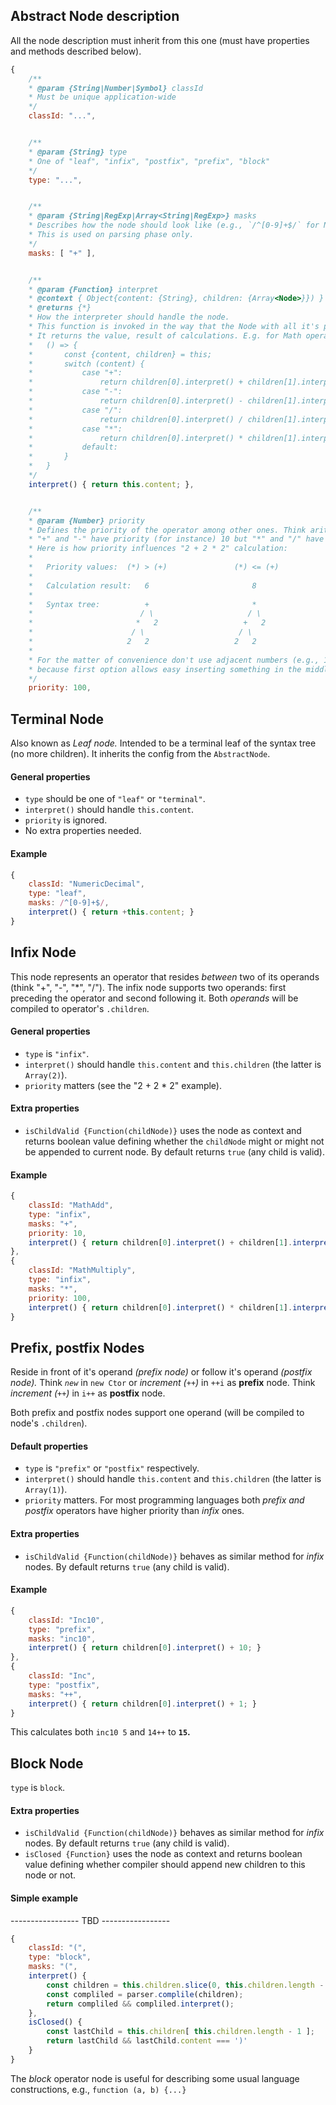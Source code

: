 ## Abstract Node description
All the node description must inherit from this one (must have properties and methods described below).
```javascript
{
    /**
    * @param {String|Number|Symbol} classId
    * Must be unique application-wide
    */ 
    classId: "...",


    /**
    * @param {String} type
    * One of "leaf", "infix", "postfix", "prefix", "block"
    */
    type: "...",


    /**
    * @param {String|RegExp|Array<String|RegExp>} masks
    * Describes how the node should look like (e.g., `/^[0-9]+$/` for NumberDecimal, `/^0x[0-9a-z]+$/i` for NumberHex and so on).
    * This is used on parsing phase only.
    */
    masks: [ "+" ],


    /**
    * @param {Function} interpret
    * @context { Object{content: {String}, children: {Array<Node>}}) }      `this` context for the function
    * @returns {*}
    * How the interpreter should handle the node.
    * This function is invoked in the way that the Node with all it's properties (e.g., `content`, `children`) is available as `this` context.
    * It returns the value, result of calculations. E.g. for Math operators:
    *   () => {
    *       const {content, children} = this;
    *       switch (content) {
    *           case "+":
    *               return children[0].interpret() + children[1].interpret();
    *           case "-":
    *               return children[0].interpret() - children[1].interpret();
    *           case "/":
    *               return children[0].interpret() / children[1].interpret();
    *           case "*":
    *               return children[0].interpret() * children[1].interpret();
    *           default:
    *       }
    *   }
    */
    interpret() { return this.content; },


    /**
    * @param {Number} priority
    * Defines the priority of the operator among other ones. Think arithmetical operators for example:
    * "+" and "-" have priority (for instance) 10 but "*" and "/" have priority (for instance) 100.
    * Here is how priority influences "2 + 2 * 2" calculation:
    *
    *   Priority values:  (*) > (+)               (*) <= (+)
    *                                                       
    *   Calculation result:   6                       8     
    *                                                       
    *   Syntax tree:          +                       *     
    *                        / \                     / \    
    *                       *   2                   +   2   
    *                      / \                     / \      
    *                     2   2                   2   2     
    *
    * For the matter of convenience don't use adjacent numbers (e.g., 10 and 100 is better than 10 and 11
    * because first option allows easy inserting something in the middle). Hello Basic :)
    */
    priority: 100,
```



## Terminal Node

Also known as _Leaf node._ Intended to be a terminal leaf of the syntax tree (no more children). It inherits the config from the `AbstractNode`.

#### General properties

- `type` should be one of `"leaf"` or `"terminal"`.
- `interpret()` should handle `this.content`.
- `priority` is ignored.
- No extra properties needed.

#### Example

```javascript
{
    classId: "NumericDecimal",
    type: "leaf",
    masks: /^[0-9]+$/,
    interpret() { return +this.content; }
}
```



## Infix Node

This node represents an operator that resides _between_ two of its operands (think "+", "-", "*", "/"). The infix node supports two operands: first preceding the operator and second following it. Both _operands_ will be compiled to operator's `.children`.

#### General properties

- `type` is `"infix"`.
- `interpret()` should handle `this.content` and `this.children` (the latter is `Array(2)`).
- `priority` matters (see the "2 + 2 * 2" example).

#### Extra properties

- `isChildValid {Function(childNode)}` uses the node as context and returns boolean value defining whether the `childNode` might or might not be appended to current node. By default returns `true` (any child is valid).

#### Example

```javascript
{
    classId: "MathAdd",
    type: "infix",
    masks: "+",
    priority: 10,
    interpret() { return children[0].interpret() + children[1].interpret(); }
},
{
    classId: "MathMultiply",
    type: "infix",
    masks: "*",
    priority: 100,
    interpret() { return children[0].interpret() * children[1].interpret(); }
}
```



## Prefix, postfix Nodes

Reside in front of it's operand _(prefix node)_ or follow it's operand _(postfix node)._ Think _`new`_ in `new Ctor` or _increment (`++`)_ in `++i` as **prefix** node. Think _increment (`++`)_ in `i++` as **postfix** node.

Both prefix and postfix nodes support one operand (will be compiled to node's `.children`).

#### Default properties

- `type` is `"prefix"` or `"postfix"` respectively.
- `interpret()` should handle `this.content` and `this.children` (the latter is `Array(1)`).
- `priority` matters. For most programming languages both _prefix and postfix_ operators have higher priority than _infix_ ones.

#### Extra properties

- `isChildValid {Function(childNode)}` behaves as similar method for _infix_ nodes. By default returns `true` (any child is valid).

#### Example

```javascript
{
    classId: "Inc10",
    type: "prefix",
    masks: "inc10",
    interpret() { return children[0].interpret() + 10; }
},
{
    classId: "Inc",
    type: "postfix",
    masks: "++",
    interpret() { return children[0].interpret() + 1; }
}
```

This calculates both `inc10 5` and `14++` to **`15`.**



## Block Node

`type` is `block`.

#### Extra properties

- `isChildValid {Function(childNode)}` behaves as similar method for _infix_ nodes. By default returns `true` (any child is valid).
- `isClosed {Function}` uses the node as context and returns boolean value defining whether compiler should append new children to this node or not.

#### Simple example
----------------- TBD -----------------

```javascript
{
    classId: "(",
    type: "block",
    masks: "(",
    interpret() {
        const children = this.children.slice(0, this.children.length - 1);
        const compliled = parser.complile(children);
        return compliled && compliled.interpret();
    },
    isClosed() {
        const lastChild = this.children[ this.children.length - 1 ];
        return lastChild && lastChild.content === ')'
    }
}
```


The _block_ operator node is useful for describing some usual language constructions, e.g., `function (a, b) {...}`

```javascript

```